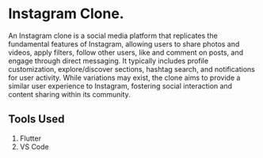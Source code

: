 # Instagram Clone. 

An Instagram clone is a social media platform that replicates the fundamental features of Instagram, allowing users to share photos and videos, apply filters, follow other users, like and comment on posts, and engage through direct messaging. It typically includes profile customization, explore/discover sections, hashtag search, and notifications for user activity. While variations may exist, the clone aims to provide a similar user experience to Instagram, fostering social interaction and content sharing within its community.

## Tools Used

1. Flutter
2. VS Code
